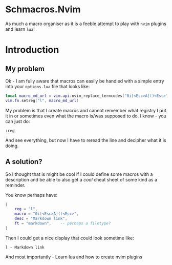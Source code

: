 # Schmacros.Nvim

As much a macro organiser as it is a feeble attempt to play with `nvim` plugins and learn `lua`!

# Introduction

## My problem

Ok - I am fully aware that macros can easily be handled with a simple
entry into your `options.lua` file that looks like:

```lua
local macro_md_url = vim.api.nvim_replace_termcodes("0i[<Esc>A]()<Esc>", true, true, true)
vim.fn.setreg("l", macro_md_url)
```

My problem is that I create macros and cannot remember what registry I put it
in or sometimes even what the macro is/was supposed to do. I know - you can just do:

```vim
:reg
```

And see everything, but now I have to reread the line and decipher what it
is doing.

## A solution?

So I thought that is might be cool if I could define some macros with a description
and be able to also get a _cool_ cheat sheet of some kind as a reminder.

You know perhaps have:

```lua
{
    reg = "l",
    macro = "0i[<Esc>A]()<Esc>",
    desc = "Markdown link",
    ft = "markdown",    -- perhaps a filetype?
}
```

Then I could get a nice display that could look sometime like:

```output
l - Markdown link
```

And most importantly - Learn lua and how to create nvim plugins
